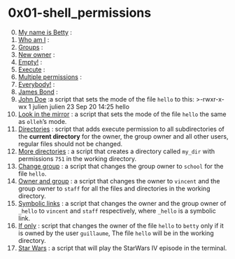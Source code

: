 # 0x01-shell_permissions

0. [My name is Betty](./0-iam_betty) :  
1. [Who am I](./1-who_am_i) :  
2. [Groups](./2-groups) :  
3. [New owner](./3-new_owner) :  
4. [Empty!](./4-empty) :  
5. [Execute](./5-execute) :  
6. [Multiple permissions](./6-multiple_permissions) :  
7. [Everybody!](./7-everybody) :  
8. [James Bond](./8-James_Bond) :  
9. [John Doe](./9-John_Doe) :a script that sets the mode of the file `hello` to this: >-rwxr-x-wx 1 julien julien 23 Sep 20 14:25 hello  
10. [Look in the mirror](./10-mirror_permissions) : a script that sets the mode of the file `hello` the same as `olleh`’s mode.  
11. [Directories](./11-directories_permissions) : script that adds execute permission to all subdirectories of the **current directory** for the owner, the group owner and all other users, regular files should not be changed.  
12. [More directories](./12-directory_permissions) : a script that creates a directory called `my_dir` with permissions `751` in the working directory.  
13. [Change group](./13-change_group) : a script that changes the group owner to `school` for the file `hello`.  
14. [Owner and group](./100-change_owner_and_group) : a script that changes the owner to `vincent` and the group owner to `staff` for all the files and directories in the working directory.  
15. [Symbolic links](./101-symbolic_link_permissions) : a script that changes the owner and the group owner of `_hello` to `vincent` and `staff` respectively, where `_hello` is a symbolic link.  
16. [If only](./102-if_only) : script that changes the owner of the file `hello` to `betty` only if it is owned by the user `guillaume`, The file `hello` will be in the working directory.  
17. [Star Wars](./103-Star_Wars) : a script that will play the StarWars IV episode in the terminal.  
